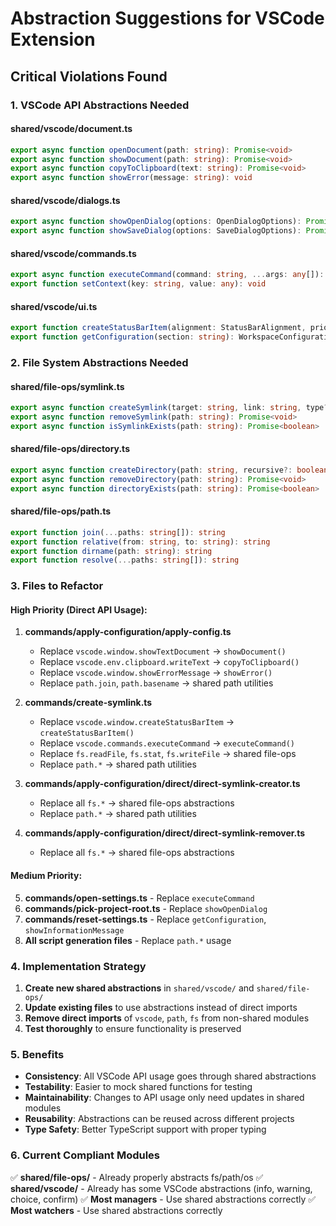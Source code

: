 # Abstraction Suggestions for VSCode Extension

## Critical Violations Found

### 1. VSCode API Abstractions Needed

#### **shared/vscode/document.ts**
```typescript
export async function openDocument(path: string): Promise<void>
export async function showDocument(path: string): Promise<void>
export async function copyToClipboard(text: string): Promise<void>
export async function showError(message: string): void
```

#### **shared/vscode/dialogs.ts**
```typescript
export async function showOpenDialog(options: OpenDialogOptions): Promise<string[] | undefined>
export async function showSaveDialog(options: SaveDialogOptions): Promise<string | undefined>
```

#### **shared/vscode/commands.ts**
```typescript
export async function executeCommand(command: string, ...args: any[]): Promise<any>
export function setContext(key: string, value: any): void
```

#### **shared/vscode/ui.ts**
```typescript
export function createStatusBarItem(alignment: StatusBarAlignment, priority?: number): StatusBarItem
export function getConfiguration(section: string): WorkspaceConfiguration
```

### 2. File System Abstractions Needed

#### **shared/file-ops/symlink.ts**
```typescript
export async function createSymlink(target: string, link: string, type?: 'file' | 'dir'): Promise<void>
export async function removeSymlink(path: string): Promise<void>
export async function isSymlinkExists(path: string): Promise<boolean>
```

#### **shared/file-ops/directory.ts**
```typescript
export async function createDirectory(path: string, recursive?: boolean): Promise<void>
export async function removeDirectory(path: string): Promise<void>
export async function directoryExists(path: string): Promise<boolean>
```

#### **shared/file-ops/path.ts**
```typescript
export function join(...paths: string[]): string
export function relative(from: string, to: string): string
export function dirname(path: string): string
export function resolve(...paths: string[]): string
```

### 3. Files to Refactor

#### High Priority (Direct API Usage):
1. **commands/apply-configuration/apply-config.ts**
   - Replace `vscode.window.showTextDocument` → `showDocument()`
   - Replace `vscode.env.clipboard.writeText` → `copyToClipboard()`
   - Replace `vscode.window.showErrorMessage` → `showError()`
   - Replace `path.join`, `path.basename` → shared path utilities

2. **commands/create-symlink.ts**
   - Replace `vscode.window.createStatusBarItem` → `createStatusBarItem()`
   - Replace `vscode.commands.executeCommand` → `executeCommand()`
   - Replace `fs.readFile`, `fs.stat`, `fs.writeFile` → shared file-ops
   - Replace `path.*` → shared path utilities

3. **commands/apply-configuration/direct/direct-symlink-creator.ts**
   - Replace all `fs.*` → shared file-ops abstractions
   - Replace `path.*` → shared path utilities

4. **commands/apply-configuration/direct/direct-symlink-remover.ts**
   - Replace all `fs.*` → shared file-ops abstractions

#### Medium Priority:
5. **commands/open-settings.ts** - Replace `executeCommand`
6. **commands/pick-project-root.ts** - Replace `showOpenDialog`
7. **commands/reset-settings.ts** - Replace `getConfiguration`, `showInformationMessage`
8. **All script generation files** - Replace `path.*` usage

### 4. Implementation Strategy

1. **Create new shared abstractions** in `shared/vscode/` and `shared/file-ops/`
2. **Update existing files** to use abstractions instead of direct imports
3. **Remove direct imports** of `vscode`, `path`, `fs` from non-shared modules
4. **Test thoroughly** to ensure functionality is preserved

### 5. Benefits

- **Consistency**: All VSCode API usage goes through shared abstractions
- **Testability**: Easier to mock shared functions for testing
- **Maintainability**: Changes to API usage only need updates in shared modules
- **Reusability**: Abstractions can be reused across different projects
- **Type Safety**: Better TypeScript support with proper typing

### 6. Current Compliant Modules

✅ **shared/file-ops/** - Already properly abstracts fs/path/os
✅ **shared/vscode/** - Already has some VSCode abstractions (info, warning, choice, confirm)
✅ **Most managers** - Use shared abstractions correctly
✅ **Most watchers** - Use shared abstractions correctly